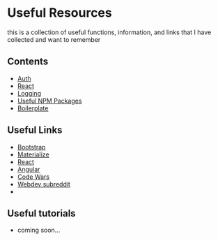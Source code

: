 # Useful Resources


 this is a collection of useful functions, information, and links that I have collected and want to remember


## Contents
- [Auth](./auth)
- [React](./react)
- [Logging](./logging)
- [Useful NPM Packages](./package_list.md)
- [Boilerplate](./boilerplate)


## Useful Links
- [Bootstrap](http://getbootstrap.com/)
- [Materialize](http://materializecss.com/)
- [React](https://facebook.github.io/react/)
- [Angular](https://angularjs.org/)
- [Code Wars](https://codewars.com)
- [Webdev subreddit](https://reddit.com/r/webdev)
-

## Useful tutorials

- coming soon...
